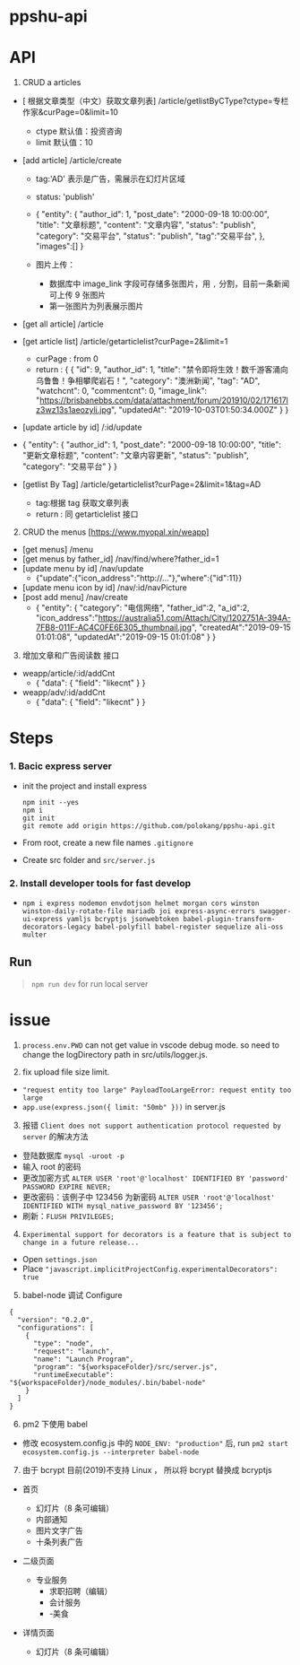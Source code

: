 # ppshu-api

# API

1. CRUD a articles

- [ 根据文章类型（中文）获取文章列表] <get> /article/getlistByCType?ctype=专栏作家&curPage=0&limit=10
  - ctype 默认值：投资咨询
  - limit 默认值：10

* [add article] /article/create

  - tag:'AD' 表示是广告，需展示在幻灯片区域
  - status: 'publish'
  - {
    "entity": {
    "author_id": 1,
    "post_date": "2000-09-18 10:00:00",
    "title": "文章标题",
    "content": "文章内容",
    "status": "publish",
    "category": "交易平台",
    "status": "publish",
    "tag":"交易平台",
    },
    "images":[]
    }

  - 图片上传：

    - 数据库中 image_link 字段可存储多张图片，用 `,` 分割，目前一条新闻可上传 9 张图片
    - 第一张图片为列表展示图片

- [get all article] /article
- [get article list] /article/getarticlelist?curPage=2&limit=1

  - curPage : from 0
  - return : {
    {
    "id": 9,
    "author_id": 1,
    "title": "禁令即将生效！数千游客涌向乌鲁鲁！争相攀爬岩石！",
    "category": "澳洲新闻",
    "tag": "AD",
    "watchcnt": 0,
    "commentcnt": 0,
    "image_link": "https://brisbanebbs.com/data/attachment/forum/201910/02/171617lz3wz13s1aeozyli.jpg",
    "updatedAt": "2019-10-03T01:50:34.000Z"
    }
    }

- [update article by id] /:id/update
- {
  "entity": {
  "author_id": 1,
  "post_date": "2000-09-18 10:00:00",
  "title": "更新文章标题",
  "content": "文章内容更新",
  "status": "publish",
  "category": "交易平台"
  }
  }

- [getlist By Tag] /article/getarticlelist?curPage=2&limit=1&tag=AD

  - tag:根据 tag 获取文章列表
  - return : 同 getarticlelist 接口

2. CRUD the menus [https://www.myopal.xin/weapp]

- [get menus] /menu
- [get menus by father_id] /nav/find/where?father_id=1
- [update menu by id] /nav/update
  - {"update":{"icon_address":"http://..."},"where":{"id":11}}
- [update menu icon by id] /nav/:id/navPicture
- [post add menu] /nav/create
  - {
    "entity": {
    "category": "电信网络",
    "father_id":2,
    "a_id":2,
    "icon_address":"https://australia51.com/Attach/City/1202751A-394A-7FB8-011F-AC4C0FE6E305_thumbnail.jpg",
    "createdAt":"2019-09-15 01:01:08",
    "updatedAt":"2019-09-15 01:01:08"
    }
    }

3. 增加文章和广告阅读数 接口

- weapp/article/:id/addCnt
  - {
    "data": {
    "field": "likecnt"
    }
    }
- weapp/adv/:id/addCnt
  - {
    "data": {
    "field": "likecnt"
    }
    }

# Steps

### 1. Bacic express server

- init the project and install express

  ```
  npm init --yes
  npm i
  git init
  git remote add origin https://github.com/polokang/ppshu-api.git
  ```

- From root, create a new file names `.gitignore`
- Create src folder and `src/server.js`

### 2. Install developer tools for fast develop

- `npm i express nodemon envdotjson helmet morgan cors winston winston-daily-rotate-file mariadb joi express-async-errors swagger-ui-express yamljs bcryptjs jsonwebtoken babel-plugin-transform-decorators-legacy babel-polyfill babel-register sequelize ali-oss multer`

## Run

> `npm run dev` for run local server

# issue

1. `process.env.PWD` can not get value in vscode debug mode. so need to change the logDirectory path in src/utils/logger.js.

2. fix upload file size limit.

- `"request entity too large" PayloadTooLargeError: request entity too large`
- `app.use(express.json({ limit: "50mb" }))` in server.js

3. 报错 `Client does not support authentication protocol requested by server` 的解决方法

- 登陆数据库 `mysql -uroot -p`
- 输入 root 的密码
- 更改加密方式 `ALTER USER 'root'@'localhost' IDENTIFIED BY 'password' PASSWORD EXPIRE NEVER;`
- 更改密码：该例子中 123456 为新密码 `ALTER USER 'root'@'localhost' IDENTIFIED WITH mysql_native_password BY '123456';`
- 刷新：`FLUSH PRIVILEGES;`

4. `Experimental support for decorators is a feature that is subject to change in a future release...`

- Open `settings.json`
- Place `"javascript.implicitProjectConfig.experimentalDecorators": true`

5. babel-node 调试 Configure

```
{
  "version": "0.2.0",
  "configurations": [
    {
      "type": "node",
      "request": "launch",
      "name": "Launch Program",
      "program": "${workspaceFolder}/src/server.js",
      "runtimeExecutable": "${workspaceFolder}/node_modules/.bin/babel-node"
    }
  ]
}
```

6. pm2 下使用 babel

- 修改 ecosystem.config.js 中的 `NODE_ENV: "production"` 后, run `pm2 start ecosystem.config.js --interpreter babel-node`

7. 由于 bcrypt 目前(2019)不支持 Linux ， 所以将 bcrypt 替换成 bcryptjs

- 首页

  - 幻灯片（8 条可编辑）
  - 内部通知
  - 图片文字广告
  - 十条列表广告

- 二级页面

  - 专业服务
    - 求职招聘（编辑）
    - 会计服务
    - -美⻝

- 详情页面
  - 幻灯片（8 条可编辑）

